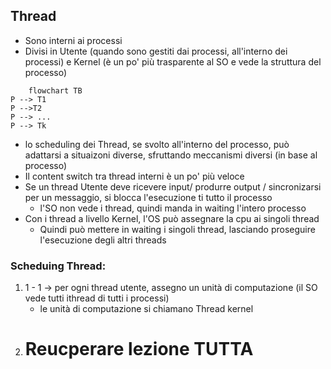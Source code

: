 ## Thread
- Sono interni ai processi
- Divisi in Utente (quando sono gestiti dai processi, all'interno dei processi) e Kernel (è un po' più trasparente al SO e vede la struttura del processo)

```mermaid 
	flowchart TB
P --> T1
P -->T2
P --> ... 
P --> Tk
```


- lo scheduling dei Thread, se svolto all'interno del processo, può adattarsi a situaizoni diverse, sfruttando meccanismi diversi (in base al processo)
- Il content switch tra thread interni è un po' più veloce
- Se un thread Utente deve ricevere input/ produrre output / sincronizarsi per un messaggio, si blocca l'esecuzione ti tutto il processo
	- l'SO non vede i thread, quindi manda in waiting l'intero processo 
- Con i thread a livello Kernel, l'OS può assegnare la cpu ai singoli thread
	- Quindi può mettere in waiting i singoli thread, lasciando proseguire l'esecuzione degli altri threads

### Scheduing Thread:
1. 1 - 1 -> per ogni thread utente, assegno un unità di computazione (il SO vede tutti ithread di tutti i processi)
	- le unità di computazione si chiamano Thread kernel
1.   # Reucperare lezione TUTTA



